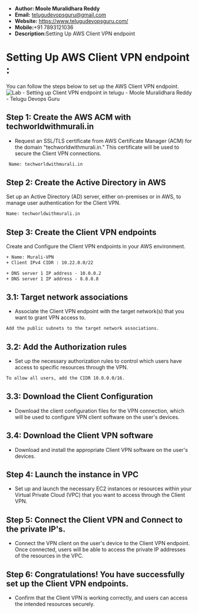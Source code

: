 + <b>Author: Moole Muralidhara Reddy</b></br>
+ <b>Email:</b> telugudevopsguru@gmail.com</br>
+ <b>Website:</b> https://www.telugudevopsguru.com/</br>
+ <b>Mobile:</b>+91 7893121036</br>
+ <b>Description:</b>Setting Up AWS Client VPN endpoint</br>

# Setting  Up AWS Client VPN endpoint :

You can follow the steps below to set up the AWS Client VPN endpoint.</br>
![Lab - Setting up Client VPN endpoint in telugu - Moole Muralidhara Reddy - Telugu Devops Guru](https://github.com/telugudevopsguru/AWS-Networking-5-Days-Practical-Live-Workshop/blob/418192e6fcc3aee122a2c1d0dd5d15356d9f9caf/Day%205%20-%20AWS%20Client%20VPN/Images/Lab%20-%20Setting%20up%20Client%20VPN%20endpoint%20in%20telugu%20-%20Moole%20Muralidhara%20Reddy%20-%20Telugu%20Devops%20Guru.png)

## Step 1: Create the AWS ACM with techworldwithmurali.in

+ Request an SSL/TLS certificate from AWS Certificate Manager (ACM) for the domain "techworldwithmurali.in." This certificate will be used to secure the Client VPN connections.

```xml
 Name: techworldwithmurali.in
```
## Step 2: Create the Active Directory in AWS

Set up an Active Directory (AD) server, either on-premises or in AWS, to manage user authentication for the Client VPN.

```xml
Name: techworldwithmurali.in
```
## Step 3: Create the Client VPN endpoints

Create and Configure the Client VPN endpoints in your AWS environment.
```xml
+ Name: Murali-VPN
+ Client IPv4 CIDR : 10.22.0.0/22

+ DNS server 1 IP address - 10.0.0.2
+ DNS server 1 IP address - 8.8.8.8
```
## 3.1: Target network associations

+ Associate the Client VPN endpoint with the target network(s) that you want to grant VPN access to.
```xml
Add the public subnets to the target network associations.
```
## 3.2: Add the Authorization rules

+ Set up the necessary authorization rules to control which users have access to specific resources through the VPN.
```xml
To allow all users, add the CIDR 10.0.0.0/16.
```
## 3.3: Download the Client Configuration

+ Download the client configuration files for the VPN connection, which will be used to configure VPN client software on the user's devices.

## 3.4: Download the Client VPN software

+ Download and install the appropriate Client VPN software on the user's devices.

## Step 4: Launch the instance in VPC

+ Set up and launch the necessary EC2 instances or resources within your Virtual Private Cloud (VPC) that you want to access through the Client VPN.

## Step 5: Connect the Client VPN and Connect to the private IP's.

+ Connect the VPN client on the user's device to the Client VPN endpoint. Once connected, users will be able to access the private IP addresses of the resources in the VPC.

## Step 6: Congratulations! You have successfully set up the Client VPN endpoints.

+ Confirm that the Client VPN is working correctly, and users can access the intended resources securely.
